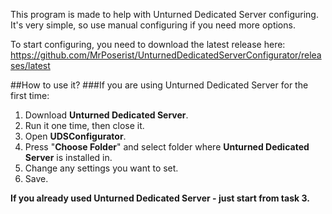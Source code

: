 This program is made to help with Unturned Dedicated Server configuring.
It's very simple, so use manual configuring if you need more options.

To start configuring, you need to download the latest release here: https://github.com/MrPoserist/UnturnedDedicatedServerConfigurator/releases/latest

##How to use it?
###If you are using Unturned Dedicated Server for the first time:
1. Download **Unturned Dedicated Server**.
2. Run it one time, then close it.
3. Open **UDSConfigurator**.
4. Press "**Choose Folder**" and select folder where **Unturned Dedicated Server** is installed in.
5. Change any settings you want to set.
6. Save.

**If you already used Unturned Dedicated Server - just start from task 3.**
